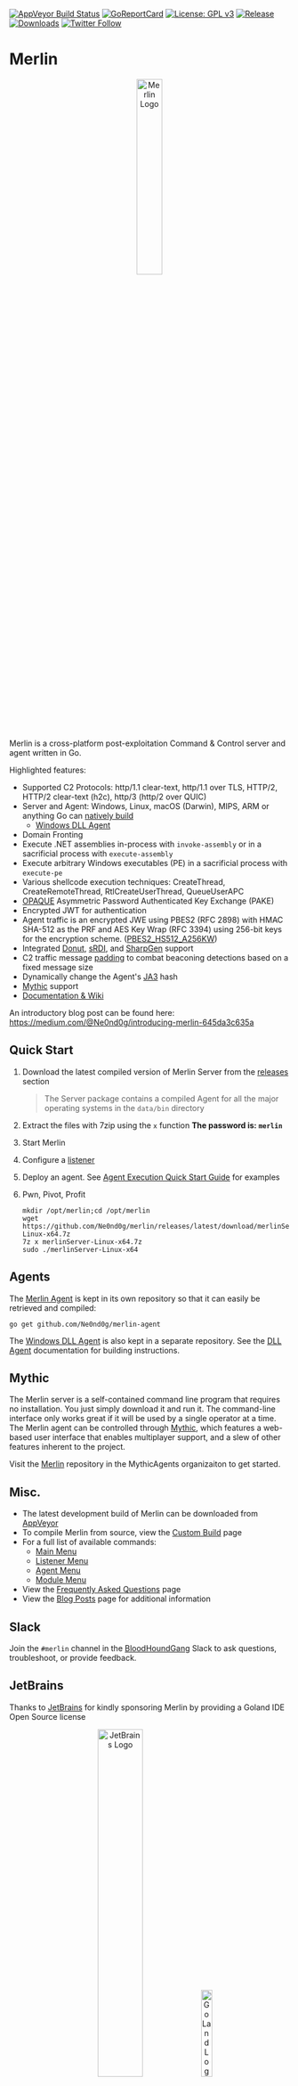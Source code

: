 [![AppVeyor Build Status](https://ci.appveyor.com/api/projects/status/yadppqp12h445akx/branch/master?svg=true)](https://ci.appveyor.com/project/Ne0nd0g/merlin/branch/master)
[![GoReportCard](https://goreportcard.com/badge/github.com/Ne0nd0g/merlin)](https://goreportcard.com/report/github.com/Ne0nd0g/merlin)
[![License: GPL v3](https://img.shields.io/badge/License-GPL%20v3-blue.svg)](https://www.gnu.org/licenses/gpl-3.0)
[![Release](https://img.shields.io/github/release/Ne0nd0g/merlin.svg)](https://github.com/Ne0nd0g/merlin/releases/latest)
[![Downloads](https://img.shields.io/github/downloads/Ne0nd0g/merlin/total.svg)](https://github.com/Ne0nd0g/merlin/releases)
[![Twitter Follow](https://img.shields.io/twitter/follow/merlin_c2.svg?style=social&label=Follow)](https://twitter.com/merlin_c2)

# Merlin

<p align="center">
  <img alt="Merlin Logo" src="docs/images/merlin.png" height="30%" width="30%">
</p>

Merlin is a cross-platform post-exploitation Command & Control server and agent written in Go.

Highlighted features:

- Supported C2 Protocols: http/1.1 clear-text, http/1.1 over TLS, HTTP/2, HTTP/2 clear-text (h2c), http/3 (http/2 over QUIC)
- Server and Agent: Windows, Linux, macOS (Darwin), MIPS, ARM or anything Go can [natively build](https://golang.org/doc/install/source#environment)
  - [Windows DLL Agent](https://github.com/Ne0nd0g/merlin-agent-dll)
- Domain Fronting
- Execute .NET assemblies in-process with `invoke-assembly` or in a sacrificial process with `execute-assembly`
- Execute arbitrary Windows executables (PE) in a sacrificial process with `execute-pe` 
- Various shellcode execution techniques: CreateThread, CreateRemoteThread,  RtlCreateUserThread, QueueUserAPC
- [OPAQUE](https://tools.ietf.org/html/draft-krawczyk-cfrg-opaque-00) Asymmetric Password Authenticated Key Exchange (PAKE)
- Encrypted JWT for authentication
- Agent traffic is an encrypted JWE using PBES2 (RFC 2898) with HMAC SHA-512 as the PRF and AES Key Wrap (RFC 3394) 
  using 256-bit keys for the encryption scheme. ([PBES2_HS512_A256KW](https://tools.ietf.org/html/rfc7518#section-4.8))
- Integrated [Donut](https://github.com/Binject/go-donut), [sRDI](https://github.com/monoxgas/sRDI), 
  and [SharpGen](https://github.com/cobbr/SharpGen) support
- C2 traffic message [padding](https://merlin-c2.readthedocs.io/en/latest/server/menu/agents.html#padding) to combat 
  beaconing detections based on a fixed message size
- Dynamically change the Agent's [JA3](https://merlin-c2.readthedocs.io/en/latest/server/menu/agents.html#ja3) hash 
- [Mythic](#mythic) support
- [Documentation & Wiki](https://merlin-c2.readthedocs.io/en/latest/)

An introductory blog post can be found here: <https://medium.com/@Ne0nd0g/introducing-merlin-645da3c635a>

## Quick Start

1. Download the latest compiled version of Merlin Server from the [releases](https://github.com/Ne0nd0g/merlin/releases) section
   > The Server package contains a compiled Agent for all the major operating systems in the `data/bin` directory
2. Extract the files with 7zip using the `x` function **The password is: `merlin`**
3. Start Merlin
4. Configure a [listener]()   
5. Deploy an agent. See [Agent Execution Quick Start Guide](https://merlin-c2.readthedocs.io/en/latest/quickStart/agent.html) for examples
6. Pwn, Pivot, Profit

   ```
   mkdir /opt/merlin;cd /opt/merlin
   wget https://github.com/Ne0nd0g/merlin/releases/latest/download/merlinServer-Linux-x64.7z
   7z x merlinServer-Linux-x64.7z
   sudo ./merlinServer-Linux-x64
   ```

## Agents

The [Merlin Agent](https://github.com/Ne0nd0g/merlin-agent) is kept in its own repository so that it can easily be 
retrieved and compiled:

```text
go get github.com/Ne0nd0g/merlin-agent
```

The [Windows DLL Agent](https://github.com/Ne0nd0g/merlin-agent-dll) is also kept in a separate repository.
See the [DLL Agent](https://merlin-c2.readthedocs.io/en/latest/agent/dll.html) documentation for building instructions.

## Mythic

The Merlin server is a self-contained command line program that requires no installation. You just simply download it 
and run it.
The command-line interface only works great if it will be used by a single operator at a time. 
The Merlin agent can be controlled through [Mythic](https://github.com/its-a-feature/Mythic), which features a web-based
user interface that enables multiplayer support, and a slew of other features inherent to the project.

Visit the [Merlin](https://github.com/MythicAgents/merlin) repository in the MythicAgents organizaiton to get started.

## Misc.

* The latest development build of Merlin can be downloaded from [AppVeyor](https://ci.appveyor.com/project/Ne0nd0g/merlin-i9c58/build/artifacts)
* To compile Merlin from source, view the [Custom Build](https://merlin-c2.readthedocs.io/en/latest/agent/custom.html) page
* For a full list of available commands:
   * [Main Menu](https://merlin-c2.readthedocs.io/en/latest/server/menu/main.html)
   * [Listener Menu](https://merlin-c2.readthedocs.io/en/latest/server/menu/listeners.html)
   * [Agent Menu](https://merlin-c2.readthedocs.io/en/latest/server/menu/agents.html)
   * [Module Menu](https://merlin-c2.readthedocs.io/en/latest/server/menu/modules.html)
* View the [Frequently Asked Questions](https://merlin-c2.readthedocs.io/en/latest/quickStart/faq.html) page
* View the [Blog Posts](https://merlin-c2.readthedocs.io/en/latest/misc/blogs.html) page for additional information

## Slack

Join the `#merlin` channel in the [BloodHoundGang](https://bloodhoundgang.herokuapp.com/) Slack to ask questions, 
troubleshoot, or provide feedback.

## JetBrains

Thanks to [JetBrains](https://www.jetbrains.com/?from=merlin) for kindly sponsoring Merlin by providing a Goland IDE 
Open Source license

<p align="center">
  <img alt="JetBrains Logo" src="docs/images/jetbrains-variant-4.png" height="40%" width="40%">
  <img alt="GoLand Logo" src="docs/images/icon-goland.png" height="20%" width="20%">
</p>
 